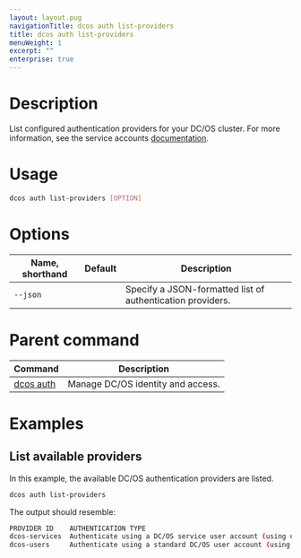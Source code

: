 ```yaml
---
layout: layout.pug
navigationTitle: dcos auth list-providers
title: dcos auth list-providers
menuWeight: 1
excerpt: ""
enterprise: true
---
```

# Description

List configured authentication providers for your DC/OS cluster. For more information, see the service accounts [documentation](/1.10/security/ent/service-auth/).

# Usage

```bash
dcos auth list-providers [OPTION]
```

# Options

| Name, shorthand | Default | Description                                                |
| --------------- | ------- | ---------------------------------------------------------- |
| `--json`        |         | Specify a JSON-formatted list of authentication providers. |

# Parent command

| Command                                             | Description                       |
| --------------------------------------------------- | --------------------------------- |
| [dcos auth](/1.10/cli/command-reference/dcos-auth/) | Manage DC/OS identity and access. |

# Examples

## List available providers

In this example, the available DC/OS authentication providers are listed.

```bash
dcos auth list-providers
```

The output should resemble:

```bash
PROVIDER ID    AUTHENTICATION TYPE                                                               
dcos-services  Authenticate using a DC/OS service user account (using username and private key)  
dcos-users     Authenticate using a standard DC/OS user account (using username and password)   
```